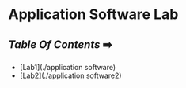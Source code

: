 # Application Software Lab
##  *Table Of Contents*  ➡️
- [Lab1](./application software)
- [Lab2](./application software2)
